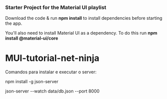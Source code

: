 ### Starter Project for the Material UI playlist

Download the code & run **npm install** to install dependencies before starting the app.

You'll also need to install Material UI as a dependency. To do this run **npm install @material-ui/core**
# MUI-tutorial-net-ninja

Comandos para instalar e executar o server:

npm install -g json-server 

json-server --watch data/db.json --port 8000
